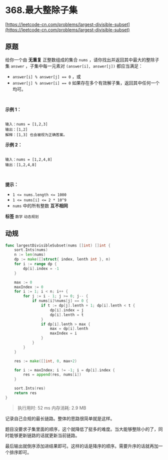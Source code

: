 # 368.最大整除子集
[https://leetcode-cn.com/problems/largest-divisible-subset](https://leetcode-cn.com/problems/largest-divisible-subset) 
## 原题
给你一个由 **无重复** 正整数组成的集合 `nums` ，请你找出并返回其中最大的整除子集 `answer` ，子集中每一元素对 `(answer[i], answer[j])` 都应当满足：

-  `answer[i] % answer[j] == 0` ，或
-  `answer[j] % answer[i] == 0` 
如果存在多个有效解子集，返回其中任何一个均可。

 

 **示例 1：** 

```

输入：nums = [1,2,3]
输出：[1,2]
解释：[1,3] 也会被视为正确答案。

```
 **示例 2：** 

```

输入：nums = [1,2,4,8]
输出：[1,2,4,8]

```
 

 **提示：** 
-  `1 <= nums.length <= 1000` 
-  `1 <= nums[i] <= 2 * 10^9` 
-  `nums` 中的所有整数 **互不相同** 
 
**标签**
`数学` `动态规划` 


## 动规
```go
func largestDivisibleSubset(nums []int) []int {
	sort.Ints(nums)
	n := len(nums)
	dp := make([]struct{ index, lenth int }, n)
	for i := range dp {
		dp[i].index = -1
	}

	max := 0
	maxIndex := 0
	for i := 1; i < n; i++ {
		for j := i - 1; j >= 0; j-- {
			if nums[i]%nums[j] == 0 {
				if t := dp[j].lenth + 1; dp[i].lenth < t {
					dp[i].index = j
					dp[i].lenth = t
				}
				if dp[i].lenth > max {
					max = dp[i].lenth
					maxIndex = i
				}
			}
		}
	}

	res := make([]int, 0, max+2)

	for i := maxIndex; i != -1; i = dp[i].index {
		res = append(res, nums[i])
	}

	sort.Ints(res)
	return res
}
```
>执行用时: 52 ms
内存消耗: 2.9 MB

记录自己合规的最长链路。整体的思路很简单就是这样。

题目没要求子集里面的顺序，这个就降低了挺多的难度。当大能够整除小的了，同时能够更新链路的话就更新当前链路。

最后输出就倒序添加进结果即可。这样的话是降序的顺序。需要升序的话就再加一个排序即可。